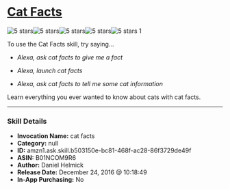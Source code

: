 # [Cat Facts](http://alexa.amazon.com/#skills/amzn1.ask.skill.b503150e-bc81-468f-ac28-86f3729de49f)
![5 stars](../../images/ic_star_black_18dp_1x.png)![5 stars](../../images/ic_star_black_18dp_1x.png)![5 stars](../../images/ic_star_black_18dp_1x.png)![5 stars](../../images/ic_star_black_18dp_1x.png)![5 stars](../../images/ic_star_black_18dp_1x.png) 1

To use the Cat Facts skill, try saying...

* *Alexa, ask cat facts to give me a fact*

* *Alexa, launch cat facts*

* *Alexa, ask cat facts to tell me some cat information*

Learn everything you ever wanted to know about cats with cat facts.

***

### Skill Details

* **Invocation Name:** cat facts
* **Category:** null
* **ID:** amzn1.ask.skill.b503150e-bc81-468f-ac28-86f3729de49f
* **ASIN:** B01NCOM9R6
* **Author:** Daniel Helmick
* **Release Date:** December 24, 2016 @ 10:18:49
* **In-App Purchasing:** No
